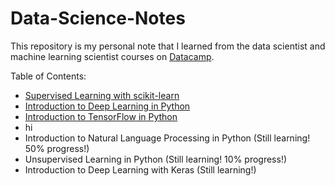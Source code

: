# Data-Science-Notes
<p>This repository is my personal note that I learned from the data scientist and machine learning scientist courses on <a href="https://www.datacamp.com/" target="_blank">Datacamp</a>.</p>

<p>Table of Contents:</p>

<ul>
  
  <li>
    <a href="https://github.com/Thanarat-DS/Data-Science-Notes/blob/main/Supervised-Learning-with-scikit-learn/notebook.ipynb" target="_blank">Supervised Learning with scikit-learn</a> <br>
  </li>

  <li>
    <a href="https://github.com/Thanarat-DS/Data-Science-Notes/blob/main/Introduction-to-Deep-Learning-in-Python/notebook.ipynb" target="_blank">Introduction to Deep Learning in Python</a> <br>
  </li>
  
  <li>
    <a href="https://github.com/Thanarat-DS/Data-Science-Notes/blob/main/Introduction-to-TensorFlow-in-Python/notebook.ipynb" target="_blank">Introduction to TensorFlow in Python</a><br> <li> hi</li>
  </li>
  
  <li>
  Introduction to Natural Language Processing in Python (Still learning! 50% progress!)
  </li>
  
  <li>
     Unsupervised Learning in Python (Still learning! 10% progress!)
  </li>
  
  <li>
    Introduction to Deep Learning with Keras (Still learning!)
  </li>
  
</ul>

<!-- (Still learning, 70% progress!) -->
